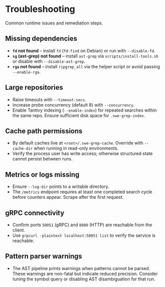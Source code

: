 # Troubleshooting

Common runtime issues and remediation steps.

## Missing dependencies

- **`fd` not found** – install `fd` (`fd-find` on Debian) or run with
  `--disable-fd`.
- **`sg` (ast-grep) not found** – install `ast-grep` via
  `scripts/install-tools.sh` or disable with `--disable-ast-grep`.
- **`rga` not found** – install `ripgrep_all` via the helper script or avoid
  passing `--enable-rga`.

## Large repositories

- Raise timeouts with `--timeout-secs`.
- Increase probe concurrency (default 8) with `--concurrency`.
- Enable Tantivy indexing (`--enable-index`) for repeated searches within the
  same repo. Ensure sufficient disk space for `.swe-grep-index`.

## Cache path permissions

- By default caches live at `<root>/.swe-grep-cache`. Override with
  `--cache-dir` when running in read-only environments.
- Verify the process user has write access; otherwise structured state cannot
  persist between runs.

## Metrics or logs missing

- Ensure `--log-dir` points to a writable directory.
- The `/metrics` endpoint requires at least one completed search cycle before
  counters appear. Scrape after the first request.

## gRPC connectivity

- Confirm ports `50051` (gRPC) and `8080` (HTTP) are reachable from the client.
- Use `grpcurl -plaintext localhost:50051 list` to verify the service is
  reachable.

## Pattern parser warnings

- The AST pipeline prints warnings when patterns cannot be parsed. These
  warnings are non-fatal but indicate reduced precision. Consider tuning the
  symbol query or disabling AST disambiguation for that run.
